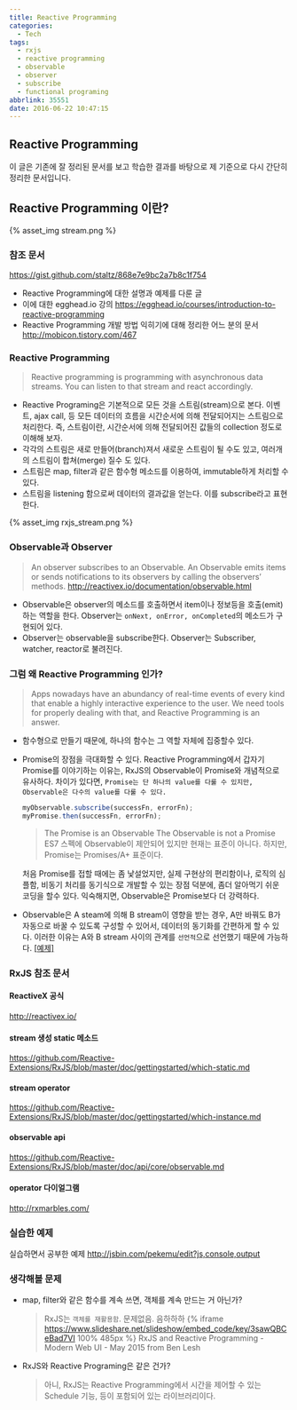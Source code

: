 ```yaml
---
title: Reactive Programming
categories:
  - Tech
tags:
  - rxjs
  - reactive programming
  - observable
  - observer
  - subscribe
  - functional programing
abbrlink: 35551
date: 2016-06-22 10:47:15
---
```


## Reactive Programming

이 글은 기존에 잘 정리된 문서를 보고 학습한 결과를 바탕으로 제 기준으로 다시 간단히 정리한 문서입니다.

## Reactive Programming 이란?

{% asset_img stream.png %}

### 참조 문서

https://gist.github.com/staltz/868e7e9bc2a7b8c1f754

- Reactive Programming에 대한 설명과 예제를 다룬 글
- 이에 대한 egghead.io 강의 https://egghead.io/courses/introduction-to-reactive-programming
- Reactive Programming 개발 방법 익히기에 대해 정리한 어느 분의 문서
  http://mobicon.tistory.com/467

### Reactive Programming

> Reactive programming is programming with asynchronous data streams.
> You can listen to that stream and react accordingly.

- Reactive Programing은 기본적으로 모든 것을 스트림(stream)으로 본다. 이벤트, ajax call, 등 모든 데이터의 흐름을 시간순서에 의해 전달되어지는 스트림으로 처리한다. 즉, 스트림이란, 시간순서에 의해 전달되어진 값들의 collection 정도로 이해해 보자.
- 각각의 스트림은 새로 만들어(branch)져서 새로운 스트림이 될 수도 있고, 여러개의 스트림이 합쳐(merge) 질수 도 있다.
- 스트림은 map, filter과 같은 함수형 메소드를 이용하여, immutable하게 처리할 수 있다.
- 스트림을 listening 함으로써 데이터의 결과값을 얻는다. 이를 subscribe라고 표현한다.

{% asset_img rxjs_stream.png %}

### Observable과 Observer

> An observer subscribes to an Observable. An Observable emits items or sends notifications to its observers by calling the observers’ methods.
> http://reactivex.io/documentation/observable.html

- Observable은 observer의 메소드를 호출하면서 item이나 정보등을 호출(emit)하는 역할을 한다. Observer는 `onNext, onError, onCompleted`의 메소드가 구현되어 있다.
- Observer는 observable을 subscribe한다. Observer는 Subscriber, watcher, reactor로 불려진다.

### 그럼 왜 Reactive Programming 인가?

> Apps nowadays have an abundancy of real-time events of every kind that enable a highly interactive experience to the user. We need tools for properly dealing with that, and Reactive Programming is an answer.

- 함수형으로 만들기 때문에, 하나의 함수는 그 역할 자체에 집중할수 있다.
- Promise의 장점을 극대화할 수 있다.
  Reactive Programming에서 갑자기 Promise를 이야기하는 이유는, RxJS의 Observable이 Promise와 개념적으로 유사하다. 차이가 있다면, `Promise는 단 하나의 value를 다룰 수 있지만, Observable은 다수의 value를 다룰 수 있다.`

  ```js
  myObservable.subscribe(successFn, errorFn);
  myPromise.then(successFn, errorFn);
  ```

  > The Promise is an Observable
  > The Observable is not a Promise
  > ES7 스펙에 Observable이 제안되어 있지만 현재는 표준이 아니다. 하지만, Promise는 Promises/A+ 표준이다.

  처음 Promise를 접할 때에는 좀 낯설었지만, 실제 구현상의 편리함이나, 로직의 심플함, 비동기 처리를 동기식으로 개발할 수 있는 장점 덕분에, 좀더 알아먹기 쉬운 코딩을 할수 있다. 익숙해지면, Observable은 Promise보다 더 강력하다.

- Observable은 A steam에 의해 B stream이 영향을 받는 경우, A만 바꿔도 B가 자동으로 바꿀 수 있도록 구성할 수 있어서, 데이터의 동기화를 간편하게 할 수 있다. 이러한 이유는 A와 B stream 사이의 관계를 `선언적`으로 선언했기 때문에 가능하다. [[예제]](https://jsbin.com/yikabo/3/edit?html,js,output)

### RxJS 참조 문서

#### ReactiveX 공식

http://reactivex.io/

#### stream 생성 static 메소드

https://github.com/Reactive-Extensions/RxJS/blob/master/doc/gettingstarted/which-static.md

#### stream operator

https://github.com/Reactive-Extensions/RxJS/blob/master/doc/gettingstarted/which-instance.md

#### observable api

https://github.com/Reactive-Extensions/RxJS/blob/master/doc/api/core/observable.md

#### operator 다이얼그램

http://rxmarbles.com/

### 실습한 예제

실습하면서 공부한 예제
http://jsbin.com/pekemu/edit?js,console,output

### 생각해볼 문제

- map, filter와 같은 함수를 계속 쓰면, 객체를 계속 만드는 거 아닌가?
  > RxJS는 `객체를 재활용함`. 문제없음. 음하하하
  > {% iframe https://www.slideshare.net/slideshow/embed_code/key/3sawQBCeBad7VI 100% 485px %}
  > RxJS and Reactive Programming - Modern Web UI - May 2015 from Ben Lesh
- RxJS와 Reactive Programing은 같은 건가?
  > 아니, RxJS는 Reactive Programming에서 시간을 제어할 수 있는 Schedule 기능, 등이 포함되어 있는 라이브러리이다.
